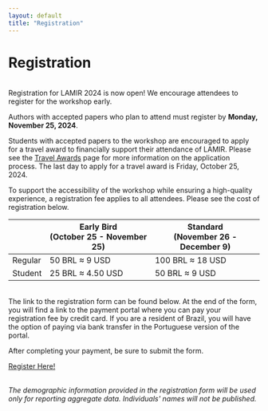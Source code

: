 ```yaml
---
layout: default
title: "Registration"
---
```


# Registration
<br>
Registration for LAMIR 2024 is now open! We encourage attendees to register for the workshop early.

Authors with accepted papers who plan to attend must register by **Monday, November 25, 2024**.

Students with accepted papers to the workshop are encouraged to apply for a travel award to financially support their attendance of LAMIR. Please see the [Travel Awards](../travel_awards) page for more information on the application process. The last day to apply for a travel award is Friday, October 25, 2024.

To support the accessibility of the workshop while ensuring a high-quality experience, a registration fee applies to all attendees. Please see the cost of registration below.


<table class="registration-table mb-0 mx-auto">
  <thead>
    <tr>
      <th scope="col" class="col-title text-left"></th>
      <th scope="col" class="col-title text-center">Early Bird<br>(October 25 - November 25)</th>
      <th scope="col" class="col-title text-center">Standard<br>(November 26 - December 9)</th>
    </tr>
  </thead>
  <tbody>
    <tr>
      <td scope="row" class="text-center">Regular</td>
      <td scope="row" class="text-center">50 BRL ≈ 9 USD</td>
      <td scope="row" class="text-center">100 BRL ≈ 18 USD</td>
    </tr>
    <tr>
      <td scope="row" class="text-center">Student</td>
      <td scope="row" class="text-center">25 BRL ≈ 4.50 USD</td>
      <td scope="row" class="text-center">50 BRL ≈ 9 USD</td>
    </tr>
  </tbody>
</table>

<br>
The link to the registration form can be found below. At the end of the form, you will find a link to the payment portal where you can pay your registration fee by credit card. If you are a resident of Brazil, you will have the option of paying via bank transfer in the Portuguese version of the portal.

After completing your payment, be sure to submit the form.

<div class="row justify-content-center">
  <a class="application-btn" href="https://forms.gle/RRSutGknLvXxrCBL8">Register Here!</a>
</div>
<br>

_The demographic information provided in the registration form will be used only for reporting aggregate data. Individuals' names will not be published._
